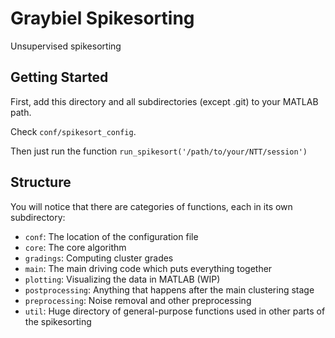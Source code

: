 # Graybiel Spikesorting

Unsupervised spikesorting

## Getting Started

First, add this directory and all subdirectories (except .git) to your MATLAB path.

Check `conf/spikesort_config`.

Then just run the function `run_spikesort('/path/to/your/NTT/session')`

## Structure

You will notice that there are categories of functions, each in its own subdirectory:

- `conf`: The location of the configuration file
- `core`: The core algorithm
- `gradings`: Computing cluster grades
- `main`: The main driving code which puts everything together
- `plotting`: Visualizing the data in MATLAB (WIP)
- `postprocessing`: Anything that happens after the main clustering stage
- `preprocessing`: Noise removal and other preprocessing
- `util`: Huge directory of general-purpose functions used in other parts of the spikesorting
